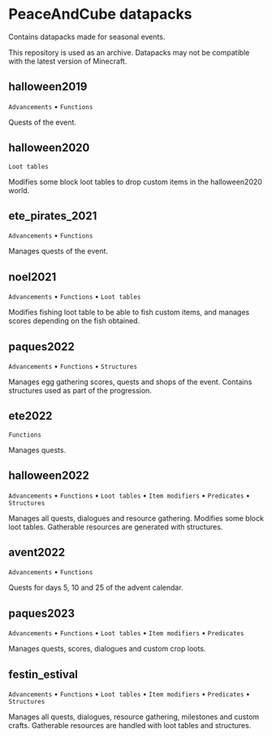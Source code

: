 # PeaceAndCube datapacks
Contains datapacks made for seasonal events.

This repository is used as an archive. Datapacks may not be compatible with the latest version of Minecraft.

## halloween2019
`Advancements` • `Functions`

Quests of the event.

## halloween2020
`Loot tables`

Modifies some block loot tables to drop custom items in the halloween2020 world.

## ete_pirates_2021
`Advancements` • `Functions`

Manages quests of the event.

## noel2021
`Advancements` • `Functions` • `Loot tables`

Modifies fishing loot table to be able to fish custom items, and manages scores depending on the fish obtained.

## paques2022
`Advancements` • `Functions` • `Structures`

Manages egg gathering scores, quests and shops of the event. Contains structures used as part of the progression.

## ete2022
`Functions`

Manages quests.

## halloween2022
`Advancements` • `Functions` • `Loot tables` • `Item modifiers` • `Predicates` • `Structures`

Manages all quests, dialogues and resource gathering. Modifies some block loot tables. Gatherable resources are generated with structures.

## avent2022
`Advancements` • `Functions`

Quests for days 5, 10 and 25 of the advent calendar.

## paques2023
`Advancements` • `Functions` • `Loot tables` • `Item modifiers` • `Predicates`

Manages quests, scores, dialogues and custom crop loots.

## festin_estival
`Advancements` • `Functions` • `Loot tables` • `Item modifiers` • `Predicates` • `Structures`

Manages all quests, dialogues, resource gathering, milestones and custom crafts. Gatherable resources are handled with loot tables and structures.
